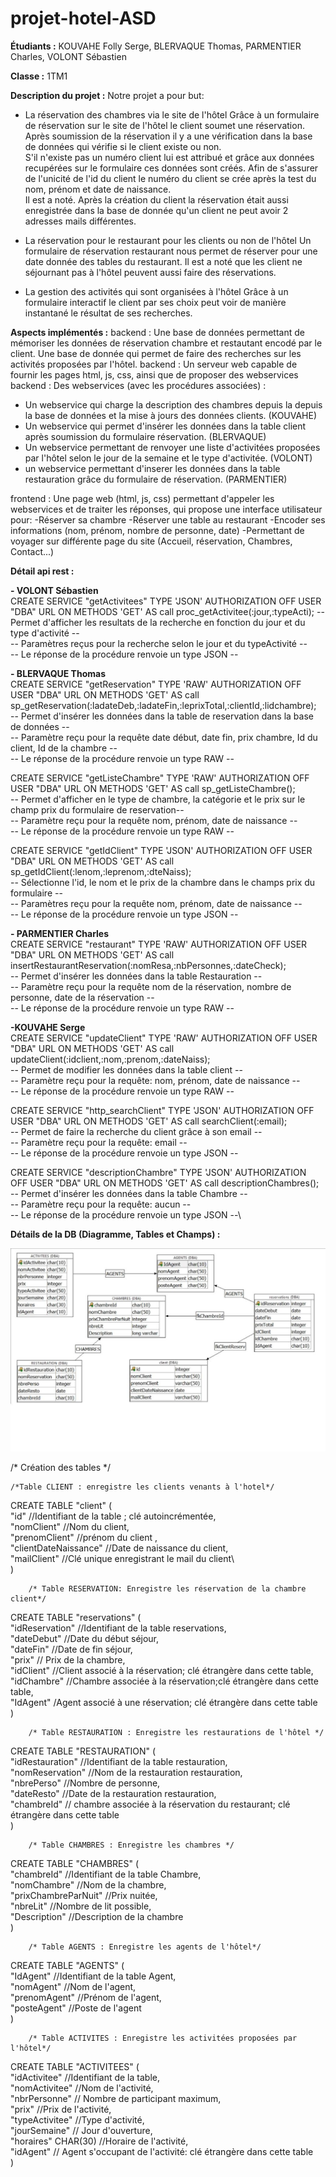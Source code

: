 # projet-hotel-ASD

**Étudiants :** KOUVAHE Folly Serge, BLERVAQUE Thomas, PARMENTIER Charles, VOLONT Sébastien

**Classe :** 1TM1

**Description du projet :** Notre projet a pour but:
- La réservation des chambres via le site de l'hôtel
Grâce à un formulaire de réservation sur le site de l'hôtel le client soumet une réservation.\
Après soumission de la réservation il y a une vérification dans la base de données qui vérifie si le client existe ou non. \
S'il n'existe pas un numéro client lui est attribué et grâce aux données recupérées sur le formulaire ces données sont créés.
Afin de s'assurer de l'unicité de l'id du client le numéro du client se crée après la test du nom, prénom et date de naissance.\
Il est a noté. Après la création du client la réservation était aussi enregistrée dans la base de donnée qu'un client ne peut avoir 2 adresses mails différentes.

- La réservation pour le restaurant pour les clients ou non de l'hôtel
Un formulaire de réservation restaurant nous permet de réserver pour une date donnée des tables du restaurant. Il est a noté que les client ne séjournant pas à l'hôtel peuvent aussi faire des réservations.

- La gestion des activités qui sont organisées à l'hôtel
Grâce à un formulaire interactif le client par ses choix peut voir de manière instantané le résultat de ses recherches.

**Aspects implémentés :**
backend : Une base de données permettant de mémoriser les données de réservation chambre et restautant encodé par le client.
Une base de donnée qui permet de faire des recherches sur les activités proposées par l'hôtel.
backend : Un serveur web capable de fournir les pages html, js, css, ainsi que de proposer des webservices
backend : Des webservices (avec les procédures associées) :
- Un webservice qui charge la description des chambres depuis la depuis la base de données et la mise à jours des données clients. (KOUVAHE)
- Un webservice qui permet d'insérer les données dans la table client  après soumission du formulaire réservation. (BLERVAQUE)
- Un webservice permettant de renvoyer une liste d'activitées proposées par l'hôtel selon le jour de la semaine et le type d'activitée.
(VOLONT)
- un webservice permettant d'inserer les données dans la table restauration grâce du formulaire de réservation. (PARMENTIER)


frontend : Une page web (html, js, css) permettant d'appeler les webservices et de traiter les réponses, qui propose une interface utilisateur pour:
-Réserver sa chambre
-Réserver une table au restaurant
-Encoder ses informations (nom, prénom, nombre de personne, date)
-Permettant de voyager sur différente page du site (Accueil, réservation, Chambres, Contact...)

**Détail api rest :**

   **- VOLONT Sébastien**\
CREATE SERVICE "getActivitees" TYPE 'JSON' AUTHORIZATION OFF USER "DBA" URL ON METHODS 'GET' AS call proc_getActivitee(:jour,:typeActi);
-- Permet d'afficher les resultats de la recherche en fonction du jour et du type d'activité --\
-- Paramètres reçus pour la recherche selon le jour et du typeActivité --\
-- Le réponse de la procédure renvoie un type JSON  --	

   **- BLERVAQUE Thomas**\
CREATE SERVICE "getReservation" TYPE 'RAW' AUTHORIZATION OFF USER "DBA" URL ON METHODS 'GET' AS call sp_getReservation(:ladateDeb,:ladateFin,:leprixTotal,:clientId,:lidchambre);\
-- Permet d'insérer les données dans la table de reservation dans la base de données --\
-- Paramètre reçu pour la requête date début, date fin, prix chambre, Id du client, Id de la chambre --\
-- Le réponse de la procédure renvoie un type RAW  --

CREATE SERVICE "getListeChambre" TYPE 'RAW' AUTHORIZATION OFF USER "DBA" URL ON METHODS 'GET' AS call sp_getListeChambre();\
-- Permet d'afficher en le type de chambre, la catégorie et le prix sur le champ prix du formulaire de reservation--\
-- Paramètre reçu pour la requête nom, prénom, date de naissance --\
-- Le réponse de la procédure renvoie un type RAW  --

CREATE SERVICE "getIdClient" TYPE 'JSON' AUTHORIZATION OFF USER "DBA" URL ON METHODS 'GET' AS call sp_getIdClient(:lenom,:leprenom,:dteNaiss); \
-- Sélectionne l'id, le nom et le prix de la chambre dans le champs prix du formulaire  --\
-- Paramètres reçu pour la requête nom, prénom, date de naissance --\
-- Le réponse de la procédure renvoie un type JSON  --

   **- PARMENTIER Charles**\
CREATE SERVICE "restaurant" TYPE 'RAW' AUTHORIZATION OFF USER "DBA" URL ON METHODS 'GET' AS call insertRestaurantReservation(:nomResa,:nbPersonnes,:dateCheck); \
-- Permet d'insérer les données dans la table Restauration  --\
-- Paramètre reçu pour la requête nom de la réservation, nombre de personne, date de la réservation --\
-- Le réponse de la procédure renvoie un type RAW  --

   **-KOUVAHE Serge**\
CREATE SERVICE "updateClient" TYPE 'RAW' AUTHORIZATION OFF USER "DBA" URL ON METHODS 'GET' AS call updateClient(:idclient,:nom,:prenom,:dateNaiss);\
-- Permet de modifier les données dans la table client  --\
-- Paramètre reçu pour la requête: nom, prénom, date de naissance  --\
-- Le réponse de la procédure renvoie un type RAW  --

 
CREATE SERVICE "http_searchClient" TYPE 'JSON' AUTHORIZATION OFF USER "DBA" URL ON METHODS 'GET' AS call searchClient(:email);\
-- Permet de faire la recherche du client grâce à son email  --\
-- Paramètre reçu pour la requête: email --\
-- Le réponse de la procédure renvoie un type JSON  --


CREATE SERVICE "descriptionChambre" TYPE 'JSON' AUTHORIZATION OFF USER "DBA" URL ON METHODS 'GET' AS call descriptionChambres();\
-- Permet d'insérer les données dans la table Chambre  --\
-- Paramètre reçu pour la requête: aucun --\
-- Le réponse de la procédure renvoie un type JSON  --\


**Détails de la DB (Diagramme, Tables et Champs) :**

<img src="frontend/img/diagramme DB hotel projet.png">


/* Création des tables */

	/*Table CLIENT : enregistre les clients venants à l'hotel*/
CREATE TABLE "client" (\
	"id" //Identifiant de la table ; clé autoincrémentée,\
	"nomClient" //Nom du client,\
	"prenomClient" //prénom du client ,\
	"clientDateNaissance" //Date de naissance du client,\
	"mailClient" //Clé unique enregistrant le mail du client\	
) 
		
		/* Table RESERVATION: Enregistre les réservation de la chambre client*/

CREATE TABLE "reservations" (\
	"idReservation" //Identifiant de la table reservations,\
	"dateDebut" //Date du début séjour,\
	"dateFin" //Date de fin séjour,\
	"prix" // Prix de la chambre,\
	"idClient" //Client associé à la réservation; clé étrangère dans cette table,\
	"idChambre" //Chambre associée à la réservation;clé étrangère dans cette table,\
	"IdAgent" /Agent associé à une réservation; clé étrangère dans cette table\
	)

		/* Table RESTAURATION : Enregistre les restaurations de l'hôtel */
		
CREATE TABLE "RESTAURATION" (\
	"idRestauration" //Identifiant de la table restauration,\
	"nomReservation" //Nom de la restauration restauration,\
	"nbrePerso" //Nombre de personne,\
	"dateResto" //Date de la restauration restauration,\
	"chambreId" // chambre associée à la réservation du restaurant; clé étrangère dans cette table\
	)
	
		/* Table CHAMBRES : Enregistre les chambres */
CREATE TABLE "CHAMBRES" (\
	"chambreId" //Identifiant de la table Chambre,\
	"nomChambre" //Nom de la chambre,\
	"prixChambreParNuit" //Prix nuitée,\
	"nbreLit" //Nombre de lit possible,\
	"Description" //Description de la chambre\
	)
		
		/* Table AGENTS : Enregistre les agents de l'hôtel*/
CREATE TABLE "AGENTS" (\
	"IdAgent" //Identifiant de la table Agent,\
	"nomAgent" //Nom de l'agent,\
	"prenomAgent" //Prénom de l'agent,\
	"posteAgent" //Poste de l'agent\
	)
	
		/* Table ACTIVITES : Enregistre les activitées proposées par l'hôtel*/
CREATE TABLE "ACTIVITEES" (\
	"idActivitee" //Identifiant de la table,\
	"nomActivitee" //Nom de l'activité,\
	"nbrPersonne" // Nombre de participant maximum,\
	"prix" //Prix de l'activité,\
	"typeActivitee" //Type d'activité,\
	"jourSemaine" // Jour d'ouverture,\
	"horaires" CHAR(30) //Horaire de l'activité,\
	"idAgent" // Agent s'occupant de l'activité: clé étrangère dans cette table\
	)
